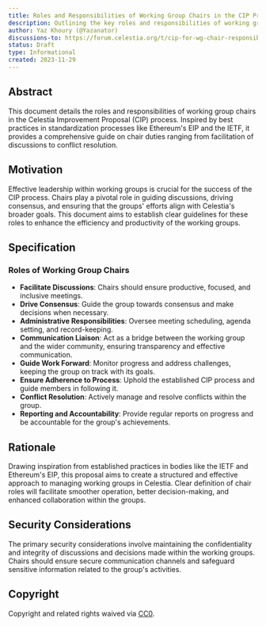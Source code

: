 ```yaml
---
title: Roles and Responsibilities of Working Group Chairs in the CIP Process
description: Outlining the key roles and responsibilities of working group chairs within the Celestia Improvement Proposal process.
author: Yaz Khoury (@Yazanator)
discussions-to: https://forum.celestia.org/t/cip-for-wg-chair-responsibilities/1344
status: Draft
type: Informational
created: 2023-11-29
---
```


## Abstract

This document details the roles and responsibilities of working group chairs in the Celestia Improvement Proposal (CIP) process. Inspired by best practices in standardization processes like Ethereum's EIP and the IETF, it provides a comprehensive guide on chair duties ranging from facilitation of discussions to conflict resolution.

## Motivation

Effective leadership within working groups is crucial for the success of the CIP process. Chairs play a pivotal role in guiding discussions, driving consensus, and ensuring that the groups' efforts align with Celestia's broader goals. This document aims to establish clear guidelines for these roles to enhance the efficiency and productivity of the working groups.

## Specification

### Roles of Working Group Chairs
- **Facilitate Discussions**: Chairs should ensure productive, focused, and inclusive meetings.
- **Drive Consensus**: Guide the group towards consensus and make decisions when necessary.
- **Administrative Responsibilities**: Oversee meeting scheduling, agenda setting, and record-keeping.
- **Communication Liaison**: Act as a bridge between the working group and the wider community, ensuring transparency and effective communication.
- **Guide Work Forward**: Monitor progress and address challenges, keeping the group on track with its goals.
- **Ensure Adherence to Process**: Uphold the established CIP process and guide members in following it.
- **Conflict Resolution**: Actively manage and resolve conflicts within the group.
- **Reporting and Accountability**: Provide regular reports on progress and be accountable for the group's achievements.

## Rationale

Drawing inspiration from established practices in bodies like the IETF and Ethereum's EIP, this proposal aims to create a structured and effective approach to managing working groups in Celestia. Clear definition of chair roles will facilitate smoother operation, better decision-making, and enhanced collaboration within the groups.

## Security Considerations

The primary security considerations involve maintaining the confidentiality and integrity of discussions and decisions made within the working groups. Chairs should ensure secure communication channels and safeguard sensitive information related to the group's activities.

## Copyright

Copyright and related rights waived via [CC0](../LICENSE).
